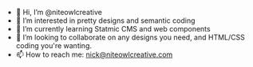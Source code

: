 - 👋 Hi, I’m @niteowlcreative
- 👀 I’m interested in pretty designs and semantic coding
- 🌱 I’m currently learning Statmic CMS and web components
- 💞️ I’m looking to collaborate on any designs you need, and HTML/CSS coding you're wanting.
- 📫 How to reach me: nick@niteowlcreative.com

<!---
niteowlcreative/niteowlcreative is a ✨ special ✨ repository because its `README.md` (this file) appears on your GitHub profile.
You can click the Preview link to take a look at your changes.
--->
